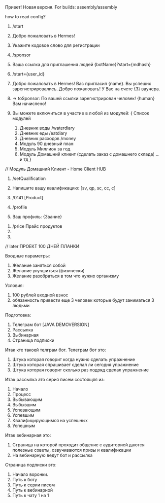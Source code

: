Привет! 
Новая версия.
For builds:
assembly/assembly

how to read config?


1) /start
2) Добро пожаловать в Hermes!
3) Укажите кодовое слово для регистрации

1) /sponsor
2) Ваша ссылка для приглашения людей {botName}?start={mdhash}


1) /start={user_id}
2) Добро пожаловать в Hermes! Вас пригласил {name}. Вы успешно зарегистрировались. Добро пожаловать! У Вас на счете {3} ваучера.
2) -> toSponsor: По вашей ссылки зарегистрирован человек! {human} Вам начислено!

3) Вы можете включиться в участие в любой из модулей:
{ Список модулей
    1) Дневник воды /waterdiary
    2) Дневник еды /eatdiary
    3) Дневник расходов /money
    4) Модуль 90 дневный план
    5) Модуль Миллион за год
    6) Модуль Домашний клиент (сделать заказ с домашнего склада)
    ... и тд
}

// Модуль Домашний Клиент - Home Client HUB

1) /setQualification
2) Напишите вашу квалификацию: [sv, qp, sc, cc, c]
3) /0141 [Product]

1) /profile
2) Ваш профиль: {Звание}


1. /price Прайс продуктов
2. 
3. 

// later
ПРОЕКТ 100 ДНЕЙ ПЛАНКИ

Входные параметры:
1) Желание заняться собой
2) Желание улучшиться (физически)
3) Желание разобраться в том что нужно организму

Условия:
1) 100 рублей входной взнос
2) обязанность привести еще 3 человек которые будут заниматься 3 людьми

Подготовка:
1) Телеграм бот [JAVA DEMOVERSION]
2) Рассылка
3) Выбинарная
4) Страница подписки

Итак кто такоей телграм бот.
Телеграм бот это:
1) Штука которая говорит когда нужно сделать упражнение
2) Штука которая спрашивает сделал ли сегодня упражнение
3) Штука которая говорит сколько раз подряд сделал упражнение

Итак рассылка это серия писем состоящяя из:
1) Начало
2) Процесс
3) Выбывающим
4) Выбывшим
5) Успевающим
6) Успевшим
7) Квалифицирующимся на успешных
7) Успешным

Итак вебинарная это:
1) Страница на которой проходит общение с аудиторией даются полезные советы, озвучиваются призы и квалификации
2) На вебинарную ведут бот и рассылка

Страница подписки это:
1) Начало воронки.
2) Путь к боту
3) Путь к серии писем
4) Путь к вебинарной
5) Путь к чату 1 на 1